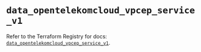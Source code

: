 # `data_opentelekomcloud_vpcep_service_v1`

Refer to the Terraform Registry for docs: [`data_opentelekomcloud_vpcep_service_v1`](https://registry.terraform.io/providers/opentelekomcloud/opentelekomcloud/1.36.18/docs/data-sources/vpcep_service_v1).
